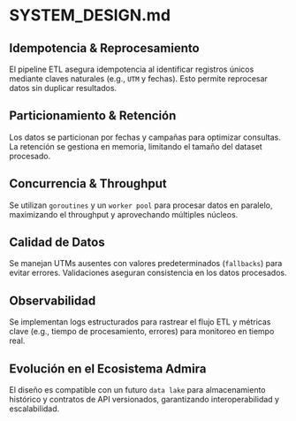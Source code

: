# SYSTEM_DESIGN.md

## Idempotencia & Reprocesamiento
El pipeline ETL asegura idempotencia al identificar registros únicos mediante claves naturales (e.g., `UTM` y fechas). Esto permite reprocesar datos sin duplicar resultados.

## Particionamiento & Retención
Los datos se particionan por fechas y campañas para optimizar consultas. La retención se gestiona en memoria, limitando el tamaño del dataset procesado.

## Concurrencia & Throughput
Se utilizan `goroutines` y un `worker pool` para procesar datos en paralelo, maximizando el throughput y aprovechando múltiples núcleos.

## Calidad de Datos
Se manejan UTMs ausentes con valores predeterminados (`fallbacks`) para evitar errores. Validaciones aseguran consistencia en los datos procesados.

## Observabilidad
Se implementan logs estructurados para rastrear el flujo ETL y métricas clave (e.g., tiempo de procesamiento, errores) para monitoreo en tiempo real.

## Evolución en el Ecosistema Admira
El diseño es compatible con un futuro `data lake` para almacenamiento histórico y contratos de API versionados, garantizando interoperabilidad y escalabilidad.